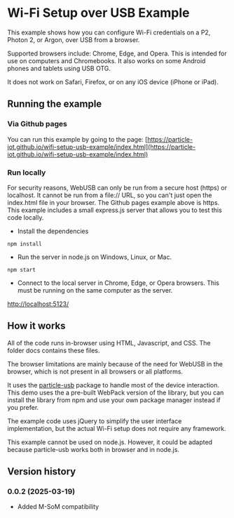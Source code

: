 # Wi-Fi Setup over USB Example

This example shows how you can configure Wi-Fi credentials on a P2, Photon 2, or Argon, over USB from a browser.

Supported browsers include: Chrome, Edge, and Opera. This is intended for use on computers and Chromebooks. It also works on some Android phones and tablets using USB OTG.

It does not work on Safari, Firefox, or on any iOS device (iPhone or iPad).

## Running the example

### Via Github pages

You can run this example by going to the page: [https://particle-iot.github.io/wifi-setup-usb-example/index.html](https://particle-iot.github.io/wifi-setup-usb-example/index.html)

### Run locally

For security reasons, WebUSB can only be run from a secure host (https) or localhost. It cannot be run from a file:// URL, so you can't just open the index.html file in your browser. The Github pages example above is https. This example includes a small express.js server that allows you to test this code locally.

- Install the dependencies

```
npm install
```

- Run the server in node.js on Windows, Linux, or Mac.

```
npm start
```

- Connect to the local server in Chrome, Edge, or Opera browsers. This must be running on the same computer as the server. 

[http://localhost:5123/](http://localhost:5123/)

## How it works

All of the code runs in-browser using HTML, Javascript, and CSS. The folder docs contains these files.

The browser limitations are mainly because of the need for WebUSB in the browser, which is not present in all browsers or all platforms. 

It uses the [particle-usb](https://github.com/particle-iot/particle-usb) package to handle most of the device interaction. This demo uses the a pre-built WebPack version of the library, but you can install the library from npm and use your own package manager instead if you prefer.

The example code uses jQuery to simplify the user interface implementation, but the actual Wi-Fi setup does not require any framework.

This example cannot be used on node.js. However, it could be adapted because particle-usb works both in browser and in node.js.

## Version history

### 0.0.2 (2025-03-19)

- Added M-SoM compatibility
